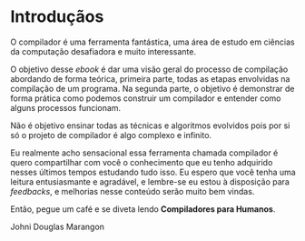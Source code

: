 # Introduçãos

O compilador é uma ferramenta fantástica, uma área de estudo em ciências da computação desafiadora e muito interessante.

O objetivo desse *ebook* é dar uma visão geral do processo de compilação abordando de forma teórica, primeira parte, todas as etapas envolvidas na compilação de um programa. Na segunda parte, o objetivo é demonstrar de forma prática como podemos construir um compilador e entender como alguns processos funcionam. 

Não é objetivo ensinar todas as técnicas e algoritmos evolvidos pois por si só o projeto de compilador é algo complexo e infinito.

Eu realmente acho sensacional essa ferramenta chamada compilador é quero compartilhar com você o conhecimento que eu tenho adquirido nesses últimos tempos estudando tudo isso. Eu espero que você tenha uma leitura entusiasmante e agradável, e lembre-se eu estou à disposição para *feedbacks*, e melhorias nesse conteúdo serão muito bem vindas.

Então, pegue um café e se diveta lendo **Compiladores para Humanos**.

Johni Douglas Marangon